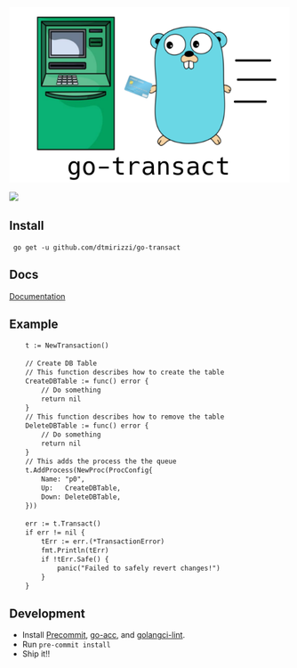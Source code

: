 
![](assets/logo.png)

![](https://github.com/dtmirizzi/go-transact/workflows/Test/badge.svg)


## Install 
```$xslt
 go get -u github.com/dtmirizzi/go-transact
```
## Docs 
[Documentation](https://godoc.org/github.com/dtmirizzi/go-transact/pkg)
## Example 
```
    t := NewTransaction()
	
	// Create DB Table 
	// This function describes how to create the table
	CreateDBTable := func() error {
		// Do something
		return nil
	}
	// This function describes how to remove the table 
	DeleteDBTable := func() error {
		// Do something
		return nil
	}
	// This adds the process the the queue 
	t.AddProcess(NewProc(ProcConfig{
		Name: "p0",
		Up:   CreateDBTable,
		Down: DeleteDBTable,
	}))

	err := t.Transact()
	if err != nil {
		tErr := err.(*TransactionError)
		fmt.Println(tErr)
		if !tErr.Safe() {
			panic("Failed to safely revert changes!")
		}
	}
```



## Development
- Install [Precommit](https://pre-commit.com/), [go-acc](https://github.com/ory/go-acc), and [golangci-lint](https://github.com/golangci/golangci-lint).
- Run ```pre-commit install```
- Ship it!! 
